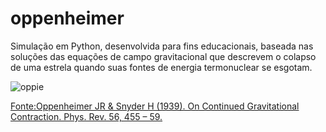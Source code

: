 # oppenheimer
Simulação em Python, desenvolvida para fins educacionais, baseada nas soluções das equações de campo gravitacional que descrevem o colapso de uma estrela quando suas fontes de energia termonuclear se esgotam. 

![oppie](https://github.com/user-attachments/assets/176b9a50-b05a-4867-b749-ec77fce40b37)

[Fonte:Oppenheimer JR & Snyder H (1939). On Continued Gravitational Contraction. Phys. Rev. 56, 455 – 59.]((https://journals.aps.org/pr/abstract/10.1103/PhysRev.56.455))
